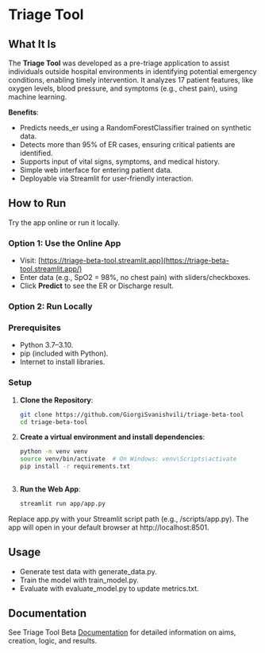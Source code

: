 # Triage Tool

## What It Is

The **Triage Tool** was developed as a pre-triage application to assist individuals outside hospital environments in identifying potential emergency conditions, enabling timely intervention. It analyzes 17 patient features, like oxygen levels, blood pressure, and symptoms (e.g., chest pain), using machine learning.

**Benefits**:
- Predicts needs_er using a RandomForestClassifier trained on synthetic data.
- Detects more than 95% of ER cases, ensuring critical patients are identified.
- Supports input of vital signs, symptoms, and medical history.
- Simple web interface for entering patient data.
- Deployable via Streamlit for user-friendly interaction.

## How to Run

Try the app online or run it locally.

### Option 1: Use the Online App
- Visit: [https://triage-beta-tool.streamlit.app](https://triage-beta-tool.streamlit.app/)
- Enter data (e.g., SpO2 = 98%, no chest pain) with sliders/checkboxes.
- Click **Predict** to see the ER or Discharge result.

### Option 2: Run Locally
### Prerequisites
- Python 3.7–3.10.
- pip (included with Python).
- Internet to install libraries.

### Setup
1. **Clone the Repository**:
   ```bash
   git clone https://github.com/GiorgiSvanishvili/triage-beta-tool
   cd triage-beta-tool

2. **Create a virtual environment and install dependencies**:
   ```bash
   python -m venv venv
   source venv/bin/activate  # On Windows: venv\Scripts\activate
   pip install -r requirements.txt
      
3. **Run the Web App**:
    ```bash
    streamlit run app/app.py

Replace app.py with your Streamlit script path (e.g., /scripts/app.py).
The app will open in your default browser at http://localhost:8501.

## Usage
   
- Generate test data with generate_data.py.
- Train the model with train_model.py.
- Evaluate with evaluate_model.py to update metrics.txt.

## Documentation

  See Triage Tool Beta [Documentation](https://docs.google.com/document/d/1FniBsc5VBB5BXAKLZxAYxwkVUe46tqF7ZZ1omVzNRfQ/) for detailed information on aims, creation, logic, and results.
   
